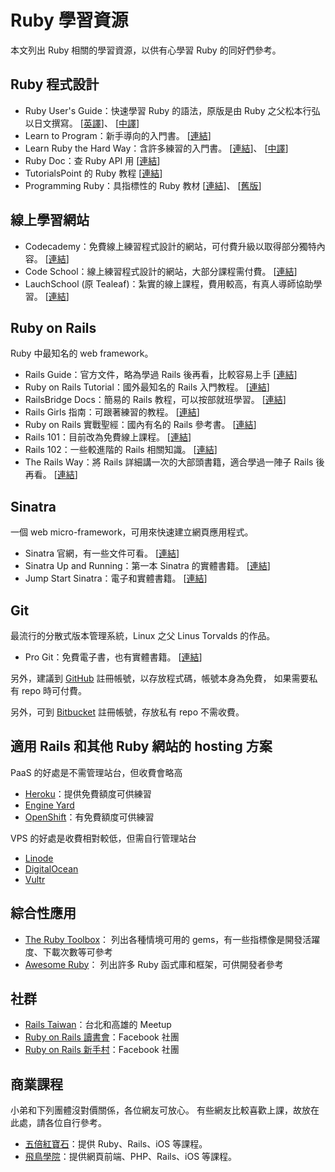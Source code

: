 # Ruby 學習資源

本文列出 Ruby 相關的學習資源，以供有心學習 Ruby 的同好們參考。

## Ruby 程式設計

- Ruby User's Guide：快速學習 Ruby 的語法，原版是由 Ruby 之父松本行弘以日文撰寫。
  [[英譯](http://www.rubyist.net/~slagell/ruby/)]、
  [[中譯](http://guides.ruby.tw/ruby/)]
- Learn to Program：新手導向的入門書。
  [[連結](https://pine.fm/LearnToProgram/)]
- Learn Ruby the Hard Way：含許多練習的入門書。
  [[連結](http://learnrubythehardway.org/book/)]、
  [[中譯](http://lrthw.github.io/)]
- Ruby Doc：查 Ruby API 用
  [[連結](http://ruby-doc.org/)]
- TutorialsPoint 的 Ruby 教程
  [[連結](http://www.tutorialspoint.com/ruby/)]
- Programming Ruby：具指標性的 Ruby 教材
  [[連結](https://pragprog.com/book/ruby4/programming-ruby-1-9-2-0)]、
  [[舊版](http://ruby-doc.com/docs/ProgrammingRuby/)]

## 線上學習網站

- Codecademy：免費線上練習程式設計的網站，可付費升級以取得部分獨特內容。
  [[連結](https://www.codecademy.com/)]
- Code School：線上練習程式設計的網站，大部分課程需付費。
  [[連結](https://www.codeschool.com/)]
- LauchSchool (原 Tealeaf)：紮實的線上課程，費用較高，有真人導師協助學習。
  [[連結](https://launchschool.com/)]

## Ruby on Rails

Ruby 中最知名的 web framework。

- Rails Guide：官方文件，略為學過 Rails 後再看，比較容易上手
  [[連結](http://guides.rubyonrails.org/)]
- Ruby on Rails Tutorial：國外最知名的 Rails 入門教程。
  [[連結](https://www.railstutorial.org/)]
- RailsBridge Docs：簡易的 Rails 教程，可以按部就班學習。
  [[連結](http://railsbridge-docs-zh-tw.herokuapp.com/docs/)]
- Rails Girls 指南：可跟著練習的教程。
  [[連結](http://railsgirls.tw/)]
- Ruby on Rails 實戰聖經：國內有名的 Rails 參考書。
  [[連結](https://ihower.tw/rails4/)]
- Rails 101：目前改為免費線上課程。
  [[連結](http://courses.growthschool.com/courses/rails-101)]
- Rails 102：一些較進階的 Rails 相關知識。
  [[連結](https://www.gitbook.com/book/rocodev/rails-102/details)]
- The Rails Way：將 Rails 詳細講一次的大部頭書籍，適合學過一陣子 Rails 後再看。
  [[連結](http://amzn.to/1Q1PtL4)]

## Sinatra

一個 web micro-framework，可用來快速建立網頁應用程式。

- Sinatra 官網，有一些文件可看。
  [[連結](http://www.sinatrarb.com/)]
- Sinatra Up and Running：第一本 Sinatra 的實體書籍。
  [[連結](http://shop.oreilly.com/product/0636920019664.do)]
- Jump Start Sinatra：電子和實體書籍。
  [[連結](http://www.sitepoint.com/store/jump-start-sinatra/)]

## Git

最流行的分散式版本管理系統，Linux 之父 Linus Torvalds 的作品。

- Pro Git：免費電子書，也有實體書籍。
  [[連結](https://git-scm.com/book/en/v2)]

另外，建議到 [GitHub](https://github.com/) 註冊帳號，以存放程式碼，帳號本身為免費，
如果需要私有 repo 時可付費。

另外，可到 [Bitbucket](https://bitbucket.org/) 註冊帳號，存放私有 repo 不需收費。

## 適用 Rails 和其他 Ruby 網站的 hosting 方案

PaaS 的好處是不需管理站台，但收費會略高

- [Heroku](https://www.heroku.com/)：提供免費額度可供練習
- [Engine Yard](https://www.engineyard.com/)
- [OpenShift](https://www.openshift.com/)：有免費額度可供練習

VPS 的好處是收費相對較低，但需自行管理站台

- [Linode](https://www.linode.com/)
- [DigitalOcean](https://www.digitalocean.com/)
- [Vultr](https://www.vultr.com/)

## 綜合性應用

- [The Ruby Toolbox](https://www.ruby-toolbox.com/)：
  列出各種情境可用的 gems，有一些指標像是開發活躍度、下載次數等可參考
- [Awesome Ruby](http://awesome-ruby.com/)：
  列出許多 Ruby 函式庫和框架，可供開發者參考

## 社群

- [Rails Taiwan](http://www.meetup.com/rails-taiwan/)：台北和高雄的 Meetup
- [Ruby on Rails 讀書會](https://www.facebook.com/groups/208890269174940/)：Facebook 社團
- [Ruby on Rails 新手村](https://www.facebook.com/groups/670532946312104/)：Facebook 社團

## 商業課程

小弟和下列團體沒對價關係，各位網友可放心。
有些網友比較喜歡上課，故放在此處，請各位自行參考。

- [五倍紅寶石](https://5xruby.tw/)：提供 Ruby、Rails、iOS 等課程。
- [飛鳥學院](http://asukademy.com/)：提供網頁前端、PHP、Rails、iOS 等課程。
